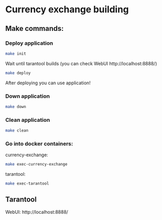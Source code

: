 # Currency exchange building

## Make commands:
### Deploy application

```bash
make init
```

Wait until tarantool builds (you can check WebUI http://localhost:8888/)

```bash
make deploy
```

After deploying you can use application!

### Down application

```bash
make down
```

### Clean application
```bash
make clean
```

### Go into docker containers:

currency-exchange:
```bash
make exec-currency-exchange
```

tarantool:
```bash
make exec-tarantool
```

## Tarantool

WebUI: http://localhost:8888/
